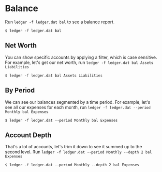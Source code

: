 # Balance

Run `ledger -f ledger.dat bal` to see a balance report.

`$ ledger -f ledger.dat bal`

## Net Worth

You can show specific accounts by applying a filter, which is case sensitive.
For example, let's get our net worth,
run `ledger -f ledger.dat bal Assets Liabilities`

`$ ledger -f ledger.dat bal Assets Liabilities`

## By Period

We can see our balances segmented by a time period. For example, let's see all
our expenses for each month,
run `ledger -f ledger.dat --period Monthly bal Expenses`

`$ ledger -f ledger.dat --period Monthly bal Expenses`

## Account Depth

That's a lot of accounts, let's trim it down to see it summed up to the second
level. Run `ledger -f ledger.dat --period Monthly --depth 2 bal Expenses`

`$ ledger -f ledger.dat --period Monthly --depth 2 bal Expenses`
